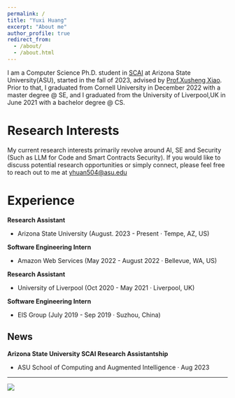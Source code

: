 ```yaml
---
permalink: /
title: "Yuxi Huang"
excerpt: "About me"
author_profile: true
redirect_from: 
  - /about/
  - /about.html
---
```


I am a Computer Science Ph.D. student in [SCAI](https://scai.engineering.asu.edu/) at Arizona State University(ASU), started in the fall of 2023, advised by [Prof.Xusheng Xiao](https://xusheng-xiao.github.io/). Prior to that, I graduated from Cornell University in December 2022 with a master degree @ SE, and I graduated from the University of Liverpool,UK in June 2021 with a bachelor degree @ CS.

Research Interests
======
My current research interests primarily revolve around AI, SE and Security (Such as LLM for Code and Smart Contracts Security). 
If you would like to discuss potential research opportunities or simply connect, please feel free to reach out to me at yhuan504@asu.edu

Experience
======
**Research Assistant**
  * Arizona State University  (August. 2023 - Present · Tempe, AZ, US)

**Software Engineering Intern**
 * Amazon Web Services  (May 2022 - August 2022 · Bellevue, WA, US)

**Research Assistant**
 * University of Liverpool  (Oct 2020 - May 2021 · Liverpool, UK)

**Software Engineering Intern**
 * EIS Group  (July 2019 - Sep 2019 · Suzhou, China)


News
------
**Arizona State University SCAI Research Assistantship**
 * ASU School of Computing and Augmented Intelligence · Aug 2023

------
<a href="https://clustrmaps.com/site/1bx2s"  title="Visit tracker"><img src="//www.clustrmaps.com/map_v2.png?d=NK3zpad2ZF7RCQSI5F8vntYXfiLY9OanpFun4yWULZ0&cl=ffffff" /></a>
